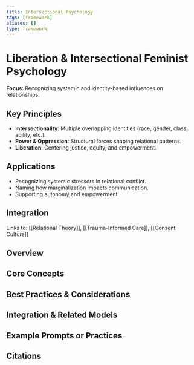 ```yaml
---
title: Intersectional Psychology
tags: [framework]
aliases: []
type: framework
---
```


<!-- @format -->

# Liberation & Intersectional Feminist Psychology

**Focus**: Recognizing systemic and identity-based influences on relationships.

## Key Principles

- **Intersectionality**: Multiple overlapping identities (race, gender, class, ability, etc.).
- **Power & Oppression**: Structural forces shaping relational patterns.
- **Liberation**: Centering justice, equity, and empowerment.

## Applications

- Recognizing systemic stressors in relational conflict.
- Naming how marginalization impacts communication.
- Supporting autonomy and empowerment.

## Integration

Links to: [[Relational Theory]], [[Trauma-Informed Care]], [[Consent Culture]]


## Overview


## Core Concepts


## Best Practices & Considerations


## Integration & Related Models


## Example Prompts or Practices


## Citations
